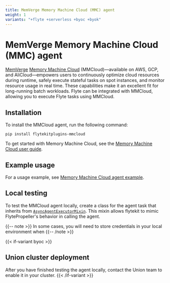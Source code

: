 ```yaml
---
title: MemVerge Memory Machine Cloud (MMC) agent
weight: 1
variants: "+flyte +serverless +byoc +byok"
---
```


# MemVerge Memory Machine Cloud (MMC) agent

[MemVerge](https://memverge.com/) [Memory Machine Cloud](https://www.mmcloud.io/) (MMCloud)—available on AWS, GCP, and AliCloud—empowers users to continuously optimize cloud resources during runtime, safely execute stateful tasks on spot instances, and monitor resource usage in real time. These capabilities make it an excellent fit for long-running batch workloads. Flyte can be integrated with MMCloud, allowing you to execute Flyte tasks using MMCloud.

## Installation

To install the MMCloud agent, run the following command:


```
pip install flytekitplugins-mmcloud
```

To get started with Memory Machine Cloud, see the [Memory Machine Cloud user guide](https://docs.memverge.com).

## Example usage

For a usage example, see [Memory Machine Cloud agent example](./mmcloud-agent-example.md).

## Local testing

To test the MMCloud agent locally, create a class for the agent task that inherits from [`AsyncAgentExecutorMixin`](https://github.com/flyteorg/flytekit/blob/03d23011fcf955838669bd5058c8ced17c6de3ee/flytekit/extend/backend/base_agent.py#L278-382). This mixin allows flytekit to mimic FlytePropeller's behavior in calling the agent.

{{-- note >}}
In some cases, you will need to store credentials in your local environment when
{{-- /note >}}

{{< if-variant byoc >}}

## Union cluster deployment

After you have finished testing the agent locally, contact the Union team to enable it in your cluster.
{{< /if-variant >}}